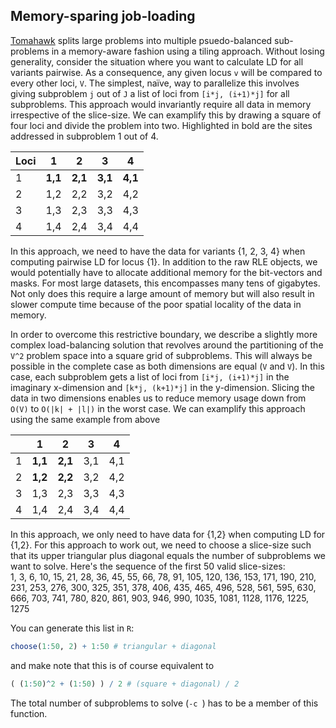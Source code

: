 ## Memory-sparing job-loading
[Tomahawk](https://github.com/mklarqvist/tomahawk) splits large problems into multiple psuedo-balanced sub-problems in a memory-aware fashion using a tiling approach. 
Without losing generality, consider the situation where you want to calculate LD for all variants pairwise. As a consequence, any given locus `v`
will be compared to every other loci, `V`. The simplest, naïve, way to parallelize this involves giving subproblem `j` out of `J` a list 
of loci from `[i*j, (i+1)*j]` for all subproblems. This approach would invariantly require all data in memory irrespective of the slice-size. We can examplify this by drawing a square of four loci and divide the problem into two. Highlighted in bold are the sites addressed in subproblem 1 out of 4.

| Loci   | 1   | 2   | 3   | 4   |
|---|-----|-----|-----|-----|
| 1 | **1,1** | **2,1** | **3,1** | **4,1** |
| 2 | 1,2 | 2,2 | 3,2 | 4,2 |
| 3 | 1,3 | 2,3 | 3,3 | 4,3 |
| 4 | 1,4 | 2,4 | 3,4 | 4,4 |

In this approach, we need to have the data for variants {1, 2, 3, 4} when computing pairwise LD for locus {1}. In addition to the raw RLE objects, we would potentially have to allocate additional memory for the bit-vectors and masks. For most large datasets, this encompasses many tens of gigabytes. Not only does this require a large amount of memory but will also result in slower compute time because of the poor spatial locality of the data in memory.  

In order to overcome this restrictive boundary, we describe a slightly more complex load-balancing solution that revolves around the partitioning of the `V^2` problem space into a square grid of subproblems. This will always be possible in the complete case as both dimensions are equal (`V` and `V`). In this case, each subproblem gets a list of loci from `[i*j, (i+1)*j]` in the imaginary x-dimension and `[k*j, (k+1)*j]` in the y-dimension. Slicing the data in two dimensions enables us to reduce memory usage down from `O(V)` to `O(|k| + |l|)` in the worst case. We can examplify this approach using the same example from above

|   | 1   | 2   | 3   | 4   |
|---|-----|-----|-----|-----|
| 1 | **1,1** | **2,1** | 3,1 | 4,1 |
| 2 | **1,2** | **2,2** | 3,2 | 4,2 |
| 3 | 1,3 | 2,3 | 3,3 | 4,3 |
| 4 | 1,4 | 2,4 | 3,4 | 4,4 |

In this approach, we only need to have data for {1,2} when computing LD for {1,2}. For this approach to work out, we need to choose a slice-size such that its upper triangular plus diagonal equals the number of subproblems we want to solve. Here's the sequence of the first 50 valid slice-sizes:  
1, 3, 6, 10, 15, 21, 28, 36, 45, 55, 66, 78, 91, 105, 120, 136, 153, 171, 190, 210, 231, 253, 276, 300, 325, 351, 378, 406, 435, 465, 496, 528, 561, 595, 630, 666, 703, 741, 780, 820, 861, 903, 946, 990, 1035, 1081, 1128, 1176, 1225, 1275  

You can generate this list in `R`:
```R
choose(1:50, 2) + 1:50 # triangular + diagonal
```
and make note that this is of course equivalent to
```R
( (1:50)^2 + (1:50) ) / 2 # (square + diagonal) / 2
```

The total number of subproblems to solve (`-c `) has to be a member of this function.